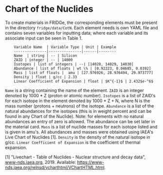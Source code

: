 # Chart of the Nuclides

To create materials in FRIDGe, the corresponding elements must be present in the directory `fridge/data/CotN`.
Each element needs is own YAML file and contains seven variables for inputting data; where each variable and its associate input can be seen in Table 1.

		Variable Name  | Variable Type | Unit | Example
		---------------|---------------|------|--------
		Name  | string | -- | Silicon
		ZAID | integer | -- | 14000
	    Isotopes | list of integers | --| [14028, 14029, 14030]
		Abundance | list of floats | wt \% | [0.92223, 0.04685, 0.0392]
		Mass | list of floats |  amu | [27.976926, 28.976494, 29.973777]
		Density | float | g/cc | 2.33
		Linear Coefficient of Expansion | float | $K^{-1}$ | 2.432$e-^6$

`Name` is a string containing the name of the element.
`ZAID` is an integer denoted by 1000 * Z (proton or atomic number).
`Isotopes` is a list of ZAID's for each isotope in the element denoted by 1000 * Z + N, where N is the mass number (protons + neutrons) of the isotope.
`Abundance` is a list of the natural abundances for the isotopes (this is in weight percent and can be found in any Chart of the Nuclide).
Note: for elements with no natural abundances an entry of zero is allowed. The abundance can be set later in the material card.
`Mass` is a list of nuclide masses for each isotope listed and is given in amu's.
All abundances and masses were obtained using IAEA's Live Chart of Nuclides [1].
`Density` is the density of the natural isotope in g/cc.
`Linear Coefficient of Expansion` is the coefficient of thermal expansion.

[1] "Livechart - Table of Nuclides - Nuclear structure and decay data", www-nds.iaea.org, 2019. Available:
https://www-nds.iaea.org/relnsd/vcharthtml/VChartHTML.html.